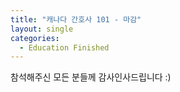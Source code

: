 ```yaml
---
title: "캐나다 간호사 101 - 마감"
layout: single
categories:
  - Education Finished
---
```

참석해주신 모든 분들께 감사인사드립니다 :)